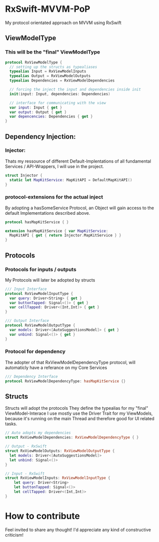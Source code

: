 # RxSwift-MVVM-PoP
My protocol orientated approach on MVVM using RxSwift

## ViewModelType
### This will be the "final" ViewModelType

``` swift
protocol RxViewModelType {
  // setting up the structs as typealiases 
  typealias Input = RxViewModelInputs
  typealias Output = RxViewModelOutputs
  typealias Dependencies = RxViewModelDependencies

  // forcing the inject the input and dependencies inside init
  init(input: Input, dependencies: Dependencies)

  // interface for communicating with the view
  var input: Input { get }
  var output: Output { get }
  var depencencies: Dependencies { get }
}
```

## Dependency Injection: 

### Injector:
Thats my ressource of  different Default-Implentations of all 
fundamental Services / API-Wrappers, I will use in the project.

``` swift
struct Injector {
  static let MapKitService: MapKitAPI = DefaultMapKitAPI()
}
```

### protocol-extensions for the actual inject
By adopting a hasSomeService Protocol, an Object will 
gain access to the default Implementations described above.


``` swift
protocol hasMapKitService { }

extension hasMapKitService { var MapKitService: 
  MapKitAPI { get { return Injector.MapKitService } } 
}
```

## Protocols
### Protocols for inputs / outputs
My Protocols will later be adopted by structs

``` swift
/// Input Interface
protocol RxViewModelInputType {
  var query: Driver<String> { get }
  var buttonTapped: Signal<()> { get }
  var cellTapped: Driver<(Int,Int)> { get }
} 

/// Output Interface
protocol RxViewModelOutputType {
  var models: Driver<[AutoSuggestionsModel]> { get }
  var unbind: Signal<()> { get }
}
```

### Protocol for dependency
The adopter of that RxViewModelDependencyType protocol, will automaticly have a referance on my Core Services

``` swift
/// Dependency Interface
protocol RxViewModelDependencyType: hasMapKitService {}
```

## Structs
Structs will adopt the protocols
They define the typealias for my "final" ViewModel-Interace
I use mostly use the Driver Trait for my ViewModels, because it's running on the main Thread and therefore good 
for UI related tasks.

``` swift
// Auto adopts my dependencies
struct RxViewModelDependencies: RxViewModelDependencyType { }

// Output - RxSwift
struct RxViewModelOutputs: RxViewModelOutputType {
  let models: Driver<[AutoSuggestionsModel]>
  let unbind: Signal<()>
}

// Input - RxSwift
struct RxViewModelInputs: RxViewModelInputType {
	let query: Driver<String>
	let buttonTapped: Signal<()>
	let cellTapped: Driver<(Int,Int)>
}
```

# How to contribute
Feel invited to share any thought! 
I'd appreciate any kind of constructive criticism! 
